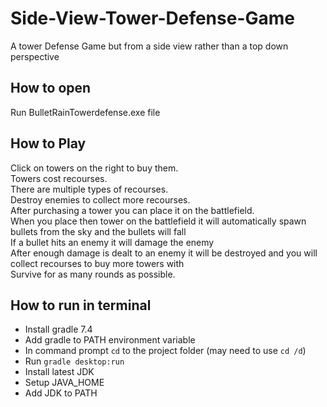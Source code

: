 # Side-View-Tower-Defense-Game
A tower Defense Game but from a side view rather than a top down perspective

## How to open
Run BulletRainTowerdefense.exe file

## How to Play
Click on towers on the right to buy them. <br>
Towers cost recourses. <br>
There are multiple types of recourses. <br>
Destroy enemies to collect more recourses. <br>
After purchasing a tower you can place it on the battlefield. <br>
When you place then tower on the battlefield it will automatically spawn bullets from the sky and the bullets will fall <br>
If a bullet hits an enemy it will damage the enemy <br>
After enough damage is dealt to an enemy it will be destroyed and you will collect recourses to buy more towers with <br>
Survive for as many rounds as possible. <br>


## How to run in terminal
 - Install gradle 7.4
 - Add gradle to PATH environment variable
 - In command prompt `cd` to the project folder (may need to use `cd /d`)
 - Run `gradle desktop:run`
 - Install latest JDK
 - Setup JAVA_HOME
 - Add JDK to PATH

